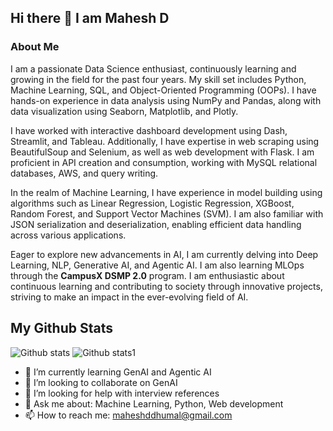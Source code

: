 ## Hi there 👋 I am Mahesh D

### About Me 
I am a passionate Data Science enthusiast, continuously learning and growing in the field for the past four years. My skill set includes Python, Machine Learning, SQL, and Object-Oriented Programming (OOPs). I have hands-on experience in data analysis using NumPy and Pandas, along with data visualization using Seaborn, Matplotlib, and Plotly.  

I have worked with interactive dashboard development using Dash, Streamlit, and Tableau. Additionally, I have expertise in web scraping using BeautifulSoup and Selenium, as well as web development with Flask. I am proficient in API creation and consumption, working with MySQL relational databases, AWS, and query writing.  

In the realm of Machine Learning, I have experience in model building using algorithms such as Linear Regression, Logistic Regression, XGBoost, Random Forest, and Support Vector Machines (SVM). I am also familiar with JSON serialization and deserialization, enabling efficient data handling across various applications.  

Eager to explore new advancements in AI, I am currently delving into Deep Learning, NLP, Generative AI, and Agentic AI. I am also learning MLOps through the **CampusX DSMP 2.0** program. I am enthusiastic about continuous learning and contributing to society through innovative projects, striving to make an impact in the ever-evolving field of AI.

## My Github Stats

![Github stats](https://github-readme-stats.vercel.app/api/top-langs/?username=Mahi1503)
![Github stats1](https://github-readme-stats.vercel.app/api?username=Mahi1503)

- 🌱 I’m currently learning GenAI and Agentic AI
- 👯 I’m looking to collaborate on GenAI 
- 🤔 I’m looking for help with interview references
- 💬 Ask me about: Machine Learning, Python, Web development
- 📫 How to reach me: maheshddhumal@gmail.com

  
<!--
**Mahi1503/Mahi1503** is a ✨ _special_ ✨ repository because its `README.md` (this file) appears on your GitHub profile.

Here are some ideas to get you started:

- 🔭 I’m currently working on ...
- 🌱 I’m currently learning ...
- 👯 I’m looking to collaborate on ...
- 🤔 I’m looking for help with ...
- 💬 Ask me about ...
- 📫 How to reach me: ...
- 😄 Pronouns: ...
- ⚡ Fun fact: ...
-->
